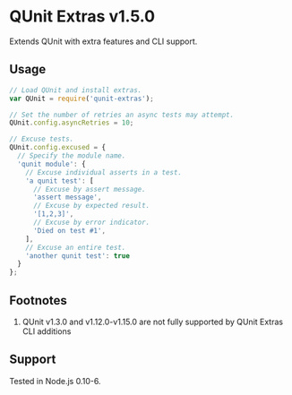 # QUnit Extras v1.5.0

Extends QUnit with extra features and CLI support.

## Usage

```js
// Load QUnit and install extras.
var QUnit = require('qunit-extras');

// Set the number of retries an async tests may attempt.
QUnit.config.asyncRetries = 10;

// Excuse tests.
QUnit.config.excused = {
  // Specify the module name.
  'qunit module': {
    // Excuse individual asserts in a test.
    'a qunit test': [
      // Excuse by assert message.
      'assert message',
      // Excuse by expected result.
      '[1,2,3]',
      // Excuse by error indicator.
      'Died on test #1',
    ],
    // Excuse an entire test.
    'another qunit test': true
  }
};
```

## Footnotes

  1. QUnit v1.3.0 and v1.12.0-v1.15.0 are not fully supported by QUnit Extras CLI additions

## Support

Tested in Node.js 0.10-6.

